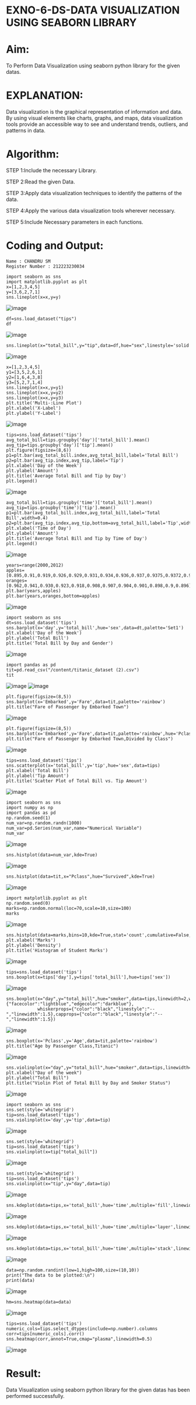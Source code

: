 # EXNO-6-DS-DATA VISUALIZATION USING SEABORN LIBRARY

# Aim:
  To Perform Data Visualization using seaborn python library for the given datas.

# EXPLANATION:
Data visualization is the graphical representation of information and data. By using visual elements like charts, graphs, and maps, data visualization tools provide an accessible way to see and understand trends, outliers, and patterns in data.

# Algorithm:
STEP 1:Include the necessary Library.

STEP 2:Read the given Data.

STEP 3:Apply data visualization techniques to identify the patterns of the data.

STEP 4:Apply the various data visualization tools wherever necessary.

STEP 5:Include Necessary parameters in each functions.

# Coding and Output:
 ```
Name : CHANDRU SM
Register Number : 212223230034
```
 ```
import seaborn as sns
import matplotlib.pyplot as plt
x=[1,2,3,4,5]
y=[3,6,2,7,1]
sns.lineplot(x=x,y=y)
```
![image](https://github.com/user-attachments/assets/46974ab5-7fc7-40fb-a9b2-1616f16727bc)
```
df=sns.load_dataset("tips")
df
```
![image](https://github.com/user-attachments/assets/772058e7-b9c9-4946-af42-d4406deedba8)
```
sns.lineplot(x="total_bill",y="tip",data=df,hue="sex",linestyle='solid',legend="auto")
```
![image](https://github.com/user-attachments/assets/00076ba5-5f2a-4c33-9423-e06f766c1128)
```
x=[1,2,3,4,5]
y1=[3,5,2,6,1]
y2=[1,6,4,3,8]
y3=[5,2,7,1,4]
sns.lineplot(x=x,y=y1)
sns.lineplot(x=x,y=y2)
sns.lineplot(x=x,y=y3)
plt.title('Multi-:Line Plot')
plt.xlabel('X-Label')
plt.ylabel('Y-Label')
```
![image](https://github.com/user-attachments/assets/3b9eb27a-c0b9-457f-a02f-8086f94e405f)
```
tips=sns.load_dataset('tips')
avg_total_bill=tips.groupby('day')['total_bill'].mean()
avg_tip=tips.groupby('day')['tip'].mean()
plt.figure(figsize=(8,6))
p1=plt.bar(avg_total_bill.index,avg_total_bill,label='Total Bill')
p2=plt.bar(avg_tip.index,avg_tip,label='Tip')
plt.xlabel('Day of the Week')
plt.ylabel('Amount')
plt.title('Average Total Bill and Tip by Day')
plt.legend()
```
![image](https://github.com/user-attachments/assets/ba675234-156c-4f40-ba00-b91adbf8c295)
```
avg_total_bill=tips.groupby('time')['total_bill'].mean()
avg_tip=tips.groupby('time')['tip'].mean()
p1=plt.bar(avg_total_bill.index,avg_total_bill,label='Total Bill',width=0.4)
p2=plt.bar(avg_tip.index,avg_tip,bottom=avg_total_bill,label='Tip',width=0.4)
plt.xlabel('Time of Day')
plt.ylabel('Amount')
plt.title('Average Total Bill and Tip by Time of Day')
plt.legend()
```
![image](https://github.com/user-attachments/assets/a8875910-e94e-4f61-9231-b3149c6b5c08)
```
years=range(2000,2012)
apples=[0.895,0.91,0.919,0.926,0.929,0.931,0.934,0.936,0.937,0.9375,0.9372,0.939]
oranges=[0.962,0.941,0.930,0.923,0.918,0.908,0.907,0.904,0.901,0.898,0.9,0.896]
plt.bar(years,apples)
plt.bar(years,oranges,bottom=apples)
```
![image](https://github.com/user-attachments/assets/a1202464-30c2-4c24-8684-f980c4dc569d)
```
import seaborn as sns
dt=sns.load_dataset('tips')
sns.barplot(x='day',y='total_bill',hue='sex',data=dt,palette='Set1')
plt.xlabel('Day of the Week')
plt.ylabel('Total Bill')
plt.title('Total Bill by Day and Gender')
```
![image](https://github.com/user-attachments/assets/064c936b-69b7-4b04-9139-92e04b3c7ddb)
```
import pandas as pd
tit=pd.read_csv("/content/titanic_dataset (2).csv")
tit
```
![image](https://github.com/user-attachments/assets/75d93cfc-103e-4935-bb9b-529b7e02a18d)
![image](https://github.com/user-attachments/assets/0f6680c0-650a-4cb6-b7a3-9228272f82de)
```
plt.figure(figsize=(8,5))
sns.barplot(x='Embarked',y='Fare',data=tit,palette='rainbow')
plt.title("Fare of Passenger by Embarked Town")
```
![image](https://github.com/user-attachments/assets/5aa1f428-1294-42a2-9696-3f54053a37ef)
```
plt.figure(figsize=(8,5))
sns.barplot(x='Embarked',y='Fare',data=tit,palette='rainbow',hue='Pclass')
plt.title("Fare of Passenger by Embarked Town,Divided by Class")
```
![image](https://github.com/user-attachments/assets/52cf845e-40a3-498e-ae6f-77defcd62af5)
```
tips=sns.load_dataset('tips')
sns.scatterplot(x='total_bill',y='tip',hue='sex',data=tips)
plt.xlabel('Total Bill')
plt.ylabel('Tip Amount')
plt.title('Scatter Plot of Total Bill vs. Tip Amount')
```
![image](https://github.com/user-attachments/assets/4512ff1c-abe3-4d2f-97b9-81c67965af87)
```
import seaborn as sns
import numpy as np
import pandas as pd
np.random.seed(1)
num_var=np.random.randn(1000)
num_var=pd.Series(num_var,name="Numerical Variable")
num_var
```
![image](https://github.com/user-attachments/assets/a288772d-c3c9-489a-b964-fcea264cf95e)
```
sns.histplot(data=num_var,kde=True)
```
![image](https://github.com/user-attachments/assets/eb6e12be-8dc3-4375-a00b-69ee220fce25)
```
sns.histplot(data=tit,x="Pclass",hue="Survived",kde=True)
```
![image](https://github.com/user-attachments/assets/6411df41-8b23-4ce5-ba97-160d90cc6099)
```
import matplotlib.pyplot as plt
np.random.seed(0)
marks=np.random.normal(loc=70,scale=10,size=100)
marks
```
![image](https://github.com/user-attachments/assets/557baafa-c44d-46ab-b03d-0e01c5db5220)
```
sns.histplot(data=marks,bins=10,kde=True,stat='count',cumulative=False,multiple='stack',element='bars',palette='Set1',shrink=0.7)
plt.xlabel('Marks')
plt.ylabel('Density')
plt.title('Histogram of Student Marks')
```
![image](https://github.com/user-attachments/assets/cc753817-cd75-4cf9-9409-3dce7023c06f)
```
tips=sns.load_dataset('tips')
sns.boxplot(x=tips['day'],y=tips['total_bill'],hue=tips['sex'])
```
![image](https://github.com/user-attachments/assets/b6550aa1-ea2c-4978-ae0e-cff9920d6325)
```
sns.boxplot(x="day",y="total_bill",hue="smoker",data=tips,linewidth=2,width=0.6,boxprops={"facecolor":"lightblue","edgecolor":"darkblue"},
            whiskerprops={"color":"black","linestyle":"--","linewidth":1.5},capprops={"color":"black","linestyle":"--","linewidth":1.5})
```
![image](https://github.com/user-attachments/assets/206df3e2-54af-4abd-b2e5-a31311276f92)
```
sns.boxplot(x='Pclass',y='Age',data=tit,palette='rainbow')
plt.title("Age by Passenger Class,Titanic")
```
![image](https://github.com/user-attachments/assets/81ddc5a1-6823-479b-b360-fc21fc88eaa5)
```
sns.violinplot(x="day",y="total_bill",hue="smoker",data=tips,linewidth=2,width=0.6,palette="Set3",inner="quartile")
plt.xlabel("Day of the week")
plt.ylabel("Total Bill")
plt.title("Violin Plot of Total Bill by Day and Smoker Status")
```
![image](https://github.com/user-attachments/assets/ab7e35ac-a698-4216-a3bb-dbff277f49bb)
```
import seaborn as sns
sns.set(style='whitegrid')
tip=sns.load_dataset('tips')
sns.violinplot(x='day',y='tip',data=tip)
```
![image](https://github.com/user-attachments/assets/57d0dbbd-da57-48ba-a7fe-7e548ab2b107)
```
sns.set(style='whitegrid')
tip=sns.load_dataset('tips')
sns.violinplot(x=tip["total_bill"])
```
![image](https://github.com/user-attachments/assets/48df3249-f2bc-4f44-8e33-7ed92a07dc8f)
```
sns.set(style='whitegrid')
tip=sns.load_dataset('tips')
sns.violinplot(x="tip",y="day",data=tip)
```
![image](https://github.com/user-attachments/assets/88ed24c3-72ab-41da-bc86-bc6cbb5424ab)
```
sns.kdeplot(data=tips,x='total_bill',hue='time',multiple='fill',linewidth=3,palette='Set3',alpha=0.8)
```
![image](https://github.com/user-attachments/assets/db1d9b73-a36f-4782-bbc4-c242755e029a)
```
sns.kdeplot(data=tips,x='total_bill',hue='time',multiple='layer',linewidth=3,palette='Set2',alpha=0.8)
```
![image](https://github.com/user-attachments/assets/ef326aa4-2bcc-4ab9-b274-b1855378c6cf)
```
sns.kdeplot(data=tips,x='total_bill',hue='time',multiple='stack',linewidth=3,palette='Set2',alpha=0.8)
```
![image](https://github.com/user-attachments/assets/3ff8d8d7-8b00-4330-9ce5-d1a7cb4aad7e)
```
data=np.random.randint(low=1,high=100,size=(10,10))
print("The data to be plotted:\n")
print(data)
```
![image](https://github.com/user-attachments/assets/1fbe9442-4177-4a2f-84bd-ffd61ec0d776)
```
hm=sns.heatmap(data=data)
```
![image](https://github.com/user-attachments/assets/d50fead1-94c9-42dd-8af8-544edc2673d5)
```
tips=sns.load_dataset('tips')
numeric_cols=tips.select_dtypes(include=np.number).columns
corr=tips[numeric_cols].corr()
sns.heatmap(corr,annot=True,cmap="plasma",linewidth=0.5)
```
![image](https://github.com/user-attachments/assets/3ce516bc-0d85-405f-b09e-a3709bff6ab2)

# Result:
 Data Visualization using seaborn python library for the given datas has been performed successfully.
